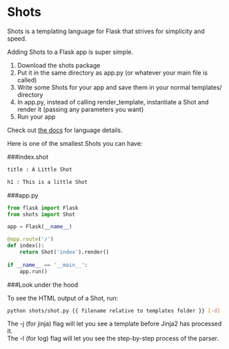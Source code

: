 Shots
=====

Shots is a templating language for Flask that strives for simplicity and speed.

Adding Shots to a Flask app is super simple.

1. Download the shots package
2. Put it in the same directory as app.py (or whatever your main file is called)
3. Write some Shots for your app and save them in your normal templates/ directory
4. In app.py, instead of calling render_template, instantiate a Shot and render it (passing any parameters you want)
5. Run your app

Check out [the docs](http://flaskshots.herokuapp.com/docs) for language details.

Here is one of the smallest Shots you can have:

###index.shot

```html
title : A Little Shot

h1 : This is a little Shot
```

###app.py

```python
from flask import Flask
from shots import Shot

app = Flask(__name__)

@app.route('/')
def index():
	return Shot('index').render()
	
if __name__ == '__main__':
	app.run()
```

###Look under the hood

To see the HTML output of a Shot, run:

```bash
python shots/shot.py {{ filename relative to templates folder }} [-d]
```

The -j (for jinja) flag will let you see a template before Jinja2 has processed it.  
The -l (for log) flag will let you see the step-by-step process of the parser.
